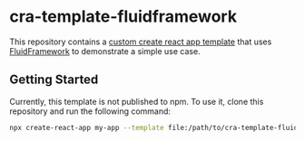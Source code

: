 # cra-template-fluidframework

This repository contains a [custom create react app template](https://create-react-app.dev/docs/custom-templates/) that uses [FluidFramework](https://fluidframework.com/) to demonstrate a simple use case.

## Getting Started

Currently, this template is not published to npm. To use it, clone this repository and run the following command:

```bash
npx create-react-app my-app --template file:/path/to/cra-template-fluidframework
```
